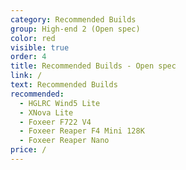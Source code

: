 ```yaml
---
category: Recommended Builds
group: High-end 2 (Open spec)
color: red
visible: true
order: 4
title: Recommended Builds - Open spec
link: /
text: Recommended Builds
recommended:
  - HGLRC Wind5 Lite
  - XNova Lite
  - Foxeer F722 V4
  - Foxeer Reaper F4 Mini 128K
  - Foxeer Reaper Nano
price: /
---
```

